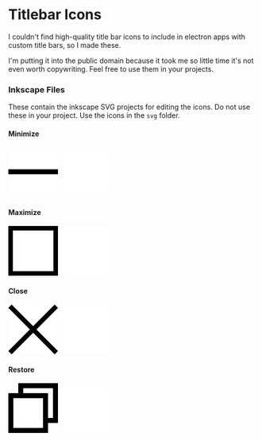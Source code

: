 Titlebar Icons
==============

I couldn't find high-quality title bar icons to include in electron apps with custom title bars, so I made these.

I'm putting it into the public domain because it took me so little time it's not even worth copywriting. Feel free to use them in your projects.

### Inkscape Files
These contain the inkscape SVG projects for editing the icons. Do not use these in your project. Use the icons in the `svg` folder.

#### Minimize
![Minimize](./png/minimize_k_100.png)
![Minimize](./png/minimize_w_100.png)


#### Maximize
![Maximize](./png/maximize_k_100.png)
![Maximize](./png/maximize_w_100.png)


#### Close
![Close](./png/close_k_100.png)
![Close](./png/close_w_100.png)


#### Restore
![Restore](./png/restore_k_100.png)
![Restore](./png/restore_w_100.png)